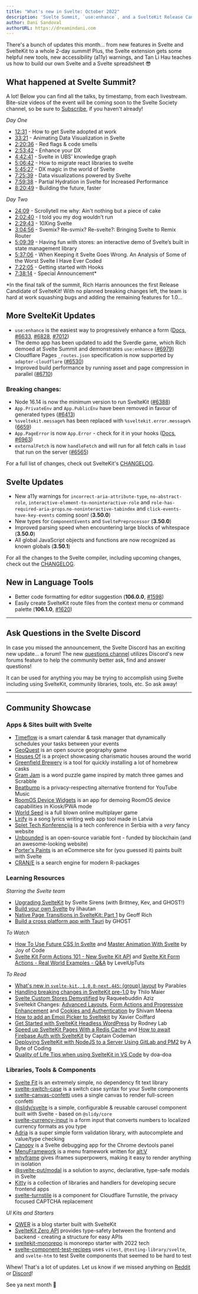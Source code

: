 ```yaml
---
title: "What's new in Svelte: October 2022"
description: 'Svelte Summit, `use:enhance`, and a SvelteKit Release Candidate!'
author: Dani Sandoval
authorURL: https://dreamindani.com
---
```


There's a bunch of updates this month... from new features in Svelte and SvelteKit to a whole 2-day _summit_! Plus, the Svelte extension gets some helpful new tools, new accessibility (a11y) warnings, and Tan Li Hau teaches us how to build our own Svelte and a Svelte spreadsheet 😎

## What happened at Svelte Summit?

A lot! Below you can find all the talks, by timestamp, from each livestream. Bite-size videos of the event will be coming soon to the Svelte Society channel, so be sure to [Subscribe](https://www.youtube.com/c/SvelteSociety), if you haven't already!

_Day One_

- [12:31](https://www.youtube.com/watch?v=pJcbZr5VlV4&t=751s) - How to get Svelte adopted at work
- [33:21](https://www.youtube.com/watch?v=pJcbZr5VlV4&t=2001s) - Animating Data Visualization in Svelte
- [2:20:36](https://www.youtube.com/watch?v=pJcbZr5VlV4&t=8436s) - Red flags & code smells
- [2:53:42](https://www.youtube.com/watch?v=pJcbZr5VlV4&t=10422s) - Enhance your DX
- [4:42:41](https://www.youtube.com/watch?v=pJcbZr5VlV4&t=16961s) - Svelte in UBS’ knowledge graph
- [5:06:42](https://www.youtube.com/watch?v=pJcbZr5VlV4&t=18402s) - How to migrate react libraries to svelte
- [5:45:27](https://www.youtube.com/watch?v=pJcbZr5VlV4&t=20727s) - DX magic in the world of Svelte
- [7:25:39](https://www.youtube.com/watch?v=pJcbZr5VlV4&t=26739s) - Data visualizations powered by Svelte
- [7:59:38](https://www.youtube.com/watch?v=pJcbZr5VlV4&t=28778s) - Partial Hydration in Svelte for Increased Performance
- [8:20:49](https://www.youtube.com/watch?v=pJcbZr5VlV4&t=30049s) - Building the future, faster

_Day Two_

- [24:09](https://www.youtube.com/watch?v=A8jkJTWacow&t=1449s) - Scrollytell me why: Ain't nothing but a piece of cake
- [2:02:40](https://www.youtube.com/watch?v=A8jkJTWacow&t=7360s) - I told you my dog wouldn’t run
- [2:29:43](https://www.youtube.com/watch?v=A8jkJTWacow&t=8983s) - 10Xing Svelte
- [3:04:56](https://www.youtube.com/watch?v=A8jkJTWacow&t=11096s) - Svemix? Re-svmix? Re-svelte?: Bringing Svelte to Remix Router
- [5:09:39](https://www.youtube.com/watch?v=A8jkJTWacow&t=18579s) - Having fun with stores: an interactive demo of Svelte’s built in state management library
- [5:37:06](https://www.youtube.com/watch?v=A8jkJTWacow&t=20226s) - When Keeping it Svelte Goes Wrong. An Analysis of Some of the Worst Svelte I Have Ever Coded
- [7:22:05](https://www.youtube.com/watch?v=A8jkJTWacow&t=26525s) - Getting started with Hooks
- [7:38:14](https://www.youtube.com/watch?v=A8jkJTWacow&t=27494s) - Special Announcement\*

\*In the final talk of the summit, Rich Harris announces the first Release Candidate of SvelteKit! With no planned breaking changes left, the team is hard at work squashing bugs and adding the remaining features for 1.0...

## More SvelteKit Updates

- `use:enhance` is the easiest way to progressively enhance a form ([Docs](https://kit.svelte.dev/docs/form-actions#progressive-enhancement-use-enhance), [#6633](https://github.com/sveltejs/kit/pull/6633), [#6828](https://github.com/sveltejs/kit/pull/6828), [#7012](https://github.com/sveltejs/kit/pull/7012))
- The demo app has been updated to add the Sverdle game, which Rich demoed at Svelte Summit and demonstrates `use:enhance` ([#6979](https://github.com/sveltejs/kit/pull/6979))
- Cloudflare Pages `_routes.json` specification is now supported by `adapter-cloudflare` ([#6530](https://github.com/sveltejs/kit/pull/6530))
- Improved build performance by running asset and page compression in parallel ([#6710](https://github.com/sveltejs/kit/pull/6710))

### Breaking changes:

- Node 16.14 is now the minimum version to run SvelteKit ([#6388](https://github.com/sveltejs/kit/pull/6388))
- `App.PrivateEnv` and `App.PublicEnv` have been removed in favour of generated types ([#6413](https://github.com/sveltejs/kit/pull/6413))
- `%sveltekit.message%` has been replaced with `%sveltekit.error.message%` ([6659](https://github.com/sveltejs/kit/pull/6659))
- `App.PageError` is now `App.Error` - check for it in your hooks ([Docs](https://kit.svelte.dev/docs/hooks#shared-hooks-handleerror), [#6963](https://github.com/sveltejs/kit/pull/6963))
- `externalFetch` is now `handleFetch` and will run for all fetch calls in `load` that run on the server ([#6565](https://github.com/sveltejs/kit/pull/6565))

For a full list of changes, check out SvelteKit's [CHANGELOG](https://github.com/sveltejs/kit/blob/master/packages/kit/CHANGELOG.md).

## Svelte Updates

- New a11y warnings for `incorrect-aria-attribute-type`, `no-abstract-role`, `interactive-element-to-noninteractive-role` and `role-has-required-aria-props`.`no-noninteractive-tabindex` and `click-events-have-key-events` coming soon! (**3.50.0**)
- New types for `ComponentEvents` and `SveltePreprocessor` (**3.50.0**)
- Improved parsing speed when encountering large blocks of whitespace (**3.50.0**)
- All global JavaScript objects and functions are now recognized as known globals (**3.50.1**)

For all the changes to the Svelte compiler, including upcoming changes, check out the [CHANGELOG](https://github.com/sveltejs/svelte/blob/master/CHANGELOG.md).

## New in Language Tools

- Better code formatting for editor suggestion (**106.0.0**, [#1598](https://github.com/sveltejs/language-tools/pull/1598))
- Easily create SvelteKit route files from the context menu or command palette (**106.1.0**, [#1620](https://github.com/sveltejs/language-tools/pull/1620))

---

## Ask Questions in the Svelte Discord

In case you missed the announcement, the Svelte Discord has an exciting new update... a forum! The new [questions channel](https://discord.com/channels/457912077277855764/1023340103071965194) utilizes Discord's new forums feature to help the community better ask, find and answer questions!

It can be used for anything you may be trying to accomplish using Svelte including using SvelteKit, community libraries, tools, etc. So ask away!

---

## Community Showcase

### Apps & Sites built with Svelte

- [Timeflow](https://www.timeflow.site/) is a smart calendar & task manager that dynamically schedules your tasks between your events
- [GeoQuest](https://github.com/woutdp/geoquest) is an open source geography game
- [Houses Of](https://housesof.world/) is a project showcasing charismatic houses around the world
- [Greenfield Brewery](https://greenfield-brewery.vercel.app/) is a tool for quickly installing a lot of homebrew casks
- [Gram Jam](https://gramjam.app/) is a word puzzle game inspired by match three games and Scrabble
- [Beatbump](https://github.com/snuffyDev/Beatbump) is a privacy-respecting alternative frontend for YouTube Music
- [RoomOS Device Widgets](https://github.com/wxsd-sales/roomos-device-widgets) is an app for demoing RoomOS device capabilities in Kiosk/PWA mode
- [World Seed](https://store.steampowered.com/app/1870320/World_Seed/) is a full blown online multiplayer game
- [Lirify](https://lirify-tan.vercel.app/) is a song lyrics writing web app tool made in Latvia
- [Splet Tech Konferencija](https://www.splet.rs/) is a tech conference in Serbia with a _very_ fancy website
- [Unbounded](https://unbounded.polkadot.network/) is an open-source variable font - funded by blockchain (and an awesome-looking website)
- [Porter's Paints](https://shop.porterspaints.com/) is an eCommerce site for (you guessed it) paints built with Svelte
- [CRAN/E](https://www.cran-e.com/) is a search engine for modern R-packages

### Learning Resources

_Starring the Svelte team_

- [Upgrading SvelteKit](https://www.youtube.com/watch?v=vzeZskhjoeQ) by Svelte Sirens (with Brittney, Kev, and GHOST!)
- [Build your own Svelte](https://www.youtube.com/watch?v=mwvyKGw2CzU) by lihautan
- [Native Page Transitions in SvelteKit: Part 1](https://geoffrich.net/posts/page-transitions-1/) by Geoff Rich
- [Build a cross platform app with Tauri](https://ghostdev.xyz/posts/build-a-cross-platform-app-with-tauri/) by GHOST

_To Watch_

- [How To Use Future CSS In Svelte](https://www.youtube.com/watch?v=eqwtoaP-0pk) and [Master Animation With Svelte](https://www.youtube.com/watch?v=3RlBfUQCiAQ) by Joy of Code
- [Svelte Kit Form Actions 101 - New Svelte Kit API](https://www.youtube.com/watch?v=i5zdnv83mxY) and [Svelte Kit Form Actions - Real World Examples - Q&A](https://www.youtube.com/watch?v=PK2Mpt1q6K8) by LevelUpTuts

_To Read_

- [What's new in `svelte-kit, 1.0.0-next.445`: (group) layout](https://dev.to/parables/whats-new-in-svelte-kit-100-next445-group-layout-1ld5) by Parables
- [Handling breaking changes in SvelteKit pre-1.0](https://maier.tech/posts/handling-breaking-changes-in-sveltekit-pre-1-0) by Thilo Maier
- [Svelte Custom Stores Demystified](https://raqueebuddinaziz.com/blog/svelte-custom-stores-demystified/) by Raqueebuddin Aziz
- Sveltekit Changes: [Advanced Layouts](https://dev.to/theether0/sveltekit-changes-advanced-layouts-3id4), [Form Actions and Progressive Enhancement](https://dev.to/theether0/sveltekit-changes-form-actions-and-progressive-enhancement-31h9) and [Cookies and Authentication](https://dev.to/theether0/sveltekit-changes-session-and-cookies-enb) by Shivam Meena
- [How to add an Emoji Picker to Sveltekit](https://xvrc.net/) by Xavier Coiffard
- [Get Started with SvelteKit Headless WordPress](https://plus.rodneylab.com/tutorials/get-started-sveltekit-headless-wordpress) by Rodney Lab
- [Speed up SvelteKit Pages With a Redis Cache](https://www.captaincodeman.com/speed-up-sveltekit-pages-with-a-redis-cache) and [How to await Firebase Auth with SvelteKit](https://www.captaincodeman.com/how-to-await-firebase-auth-with-sveltekit) by Captain Codeman
- [Deploying SvelteKit with NodeJS to a Server Using GitLab and PM2](https://abyteofcoding.com/blog/deploying-sveltekit-with-nodejs-pm2-to-server/) by A Byte of Coding
- [Quality of Life Tips when using SvelteKit in VS Code](https://www.reddit.com/r/sveltejs/comments/xltgyp/quality_of_life_tips_when_using_sveltekit_in_vs/) by doa-doa

### Libraries, Tools & Components

- [Svelte Fit](https://github.com/leveluptuts/svelte-fit) is an extremely simple, no dependency fit text library
- [svelte-switch-case](https://github.com/l-portet/svelte-switch-case) is a switch case syntax for your Svelte components
- [svelte-canvas-confetti](https://github.com/andreasmcdermott/svelte-canvas-confetti) uses a single canvas to render full-screen confetti
- [@slidy/svelte](https://github.com/Valexr/Slidy/tree/master/packages/svelte) is a simple, configurable & reusable carousel component built with Svelte - based on `@slidy/core`
- [svelte-currency-input](https://github.com/canutin/svelte-currency-input) is a form input that converts numbers to localized currency formats as you type
- [Adria](https://github.com/pilcrowOnPaper/adria) is a super simple form validation library, with autocomplete and value/type checking
- [Canopy](https://github.com/oslabs-beta/canopy) is a Svelte debugging app for the Chrome devtools panel
- [MenuFramework](https://github.com/MyHwu9508/altv-os-menu-framework) is a menu framework written for [alt:V](https://altv.mp/#/)
- [whyframe](https://whyframe.dev/) gives iframes superpowers, making it easy to render anything in isolation
- [@svelte-put/modal](https://github.com/vnphanquang/svelte-put/tree/main/packages/misc/modal) is a solution to async, declarative, type-safe modals in Svelte
- [Kitty](https://github.com/grottopress/kitty) is a collection of libraries and handlers for developing secure frontend apps
- [svelte-turnstile](https://github.com/ghostdevv/svelte-turnstile) is a component for Cloudflare Turnstile, the privacy focused CAPTCHA replacement

_UI Kits and Starters_

- [QWER](https://github.com/kwchang0831/svelte-QWER) is a blog starter built with SvelteKit
- [SvelteKit Zero API](https://github.com/Refzlund/sveltekit-zero-api) provides type-safety between the frontend and backend - creating a structure for easy APIs
- [sveltekit-monorepo](https://github.com/sw-yx/sveltekit-monorepo) is monorepo starter with 2022 tech
- [svelte-component-test-recipes](https://github.com/davipon/svelte-component-test-recipes) uses `vitest`, `@testing-library/svelte`, and `svelte-htm` to test Svelte components that seemed to be hard to test

Whew! That's a lot of updates. Let us know if we missed anything on [Reddit](https://www.reddit.com/r/sveltejs/) or [Discord](https://discord.com/invite/yy75DKs)!

See ya next month 👋
